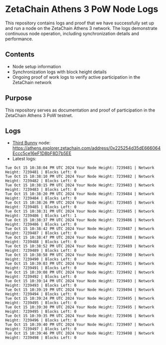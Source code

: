 # ZetaChain Athens 3 PoW Node Logs
This repository contains logs and proof that we have successfully set up and run a node on the ZetaChain Athens 3 network. The logs demonstrate continuous node operation, including synchronization details and performance.

## Contents
- Node setup information
- Synchronization logs with block height details
- Ongoing proof of work logs to verify active participation in the ZetaChain network

## Purpose
This repository serves as documentation and proof of participation in the ZetaChain Athens 3 PoW testnet.

## Logs

- [Third Bunny](https://thirdbunny.xyz/) node: https://athens.explorer.zetachain.com/address/0x225254d35dE666064Eccc5ce16eF1D8bF8D7b5EE
- Latest logs:
```
Tue Oct 15 10:38:04 PM UTC 2024 Your Node Height: 7239481 | Network Height: 7239481 | Blocks Left: 0
Tue Oct 15 10:38:10 PM UTC 2024 Your Node Height: 7239482 | Network Height: 7239482 | Blocks Left: 0
Tue Oct 15 10:38:15 PM UTC 2024 Your Node Height: 7239483 | Network Height: 7239483 | Blocks Left: 0
Tue Oct 15 10:38:20 PM UTC 2024 Your Node Height: 7239484 | Network Height: 7239484 | Blocks Left: 0
Tue Oct 15 10:38:26 PM UTC 2024 Your Node Height: 7239485 | Network Height: 7239485 | Blocks Left: 0
Tue Oct 15 10:38:31 PM UTC 2024 Your Node Height: 7239485 | Network Height: 7239486 | Blocks Left: 1
Tue Oct 15 10:38:37 PM UTC 2024 Your Node Height: 7239486 | Network Height: 7239486 | Blocks Left: 0
Tue Oct 15 10:38:42 PM UTC 2024 Your Node Height: 7239487 | Network Height: 7239487 | Blocks Left: 0
Tue Oct 15 10:38:47 PM UTC 2024 Your Node Height: 7239488 | Network Height: 7239488 | Blocks Left: 0
Tue Oct 15 10:38:52 PM UTC 2024 Your Node Height: 7239489 | Network Height: 7239489 | Blocks Left: 0
Tue Oct 15 10:38:58 PM UTC 2024 Your Node Height: 7239490 | Network Height: 7239490 | Blocks Left: 0
Tue Oct 15 10:39:03 PM UTC 2024 Your Node Height: 7239491 | Network Height: 7239491 | Blocks Left: 0
Tue Oct 15 10:39:08 PM UTC 2024 Your Node Height: 7239492 | Network Height: 7239492 | Blocks Left: 0
Tue Oct 15 10:39:14 PM UTC 2024 Your Node Height: 7239493 | Network Height: 7239493 | Blocks Left: 0
Tue Oct 15 10:39:19 PM UTC 2024 Your Node Height: 7239494 | Network Height: 7239494 | Blocks Left: 0
Tue Oct 15 10:39:24 PM UTC 2024 Your Node Height: 7239495 | Network Height: 7239495 | Blocks Left: 0
Tue Oct 15 10:39:30 PM UTC 2024 Your Node Height: 7239495 | Network Height: 7239495 | Blocks Left: 0
Tue Oct 15 10:39:35 PM UTC 2024 Your Node Height: 7239496 | Network Height: 7239496 | Blocks Left: 0
Tue Oct 15 10:39:40 PM UTC 2024 Your Node Height: 7239497 | Network Height: 7239497 | Blocks Left: 0
Tue Oct 15 10:39:46 PM UTC 2024 Your Node Height: 7239498 | Network Height: 7239498 | Blocks Left: 0
```
